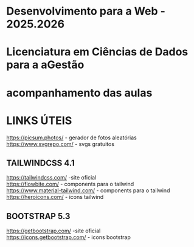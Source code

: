 # Desenvolvimento para a Web - 2025.2026

# Licenciatura em Ciências de Dados para a aGestão

# acompanhamento das aulas


# LINKS ÚTEIS
https://picsum.photos/         - gerador de fotos aleatórias <br>
https://www.svgrepo.com/       - svgs gratuitos 


## TAILWINDCSS 4.1
https://tailwindcss.com/               -site oficial <br>
https://flowbite.com/                  - components para o tailwind <br>
https://www.material-tailwind.com/     - components para o tailwind <br>
https://heroicons.com/                 - icons tailwind<br>

## BOOTSTRAP 5.3
https://getbootstrap.com/               -site oficial <br>
https://icons.getbootstrap.com/         - icons bootstrap<br>

